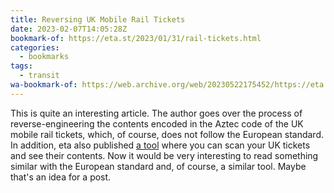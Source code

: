 ```yaml
---
title: Reversing UK Mobile Rail Tickets
date: 2023-02-07T14:05:28Z
bookmark-of: https://eta.st/2023/01/31/rail-tickets.html
categories:
  - bookmarks
tags:
  - transit
wa-bookmark-of: https://web.archive.org/web/20230522175452/https://eta.st/2023/01/31/rail-tickets.html
---
```


This is quite an interesting article. The author goes over the process of reverse-engineering the contents encoded in the Aztec code of the UK mobile rail tickets, which, of course, does not follow the European standard. In addition, eta also published [a tool](https://eta.st/tickets/) where you can scan your UK tickets and see their contents. Now it would be very interesting to read something similar with the European standard and, of course, a similar tool. Maybe that's an idea for a post.
